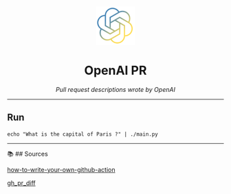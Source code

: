 <br />
<p align="center">
  <a href="">
    <img src=".logo.png" alt="Logo" width="90" height="90">
  </a>

  <h1 align="center">OpenAI PR</h1>

  <p align="center"><i>Pull request descriptions wrote by OpenAI</i>
  </p>
</p>

---

## Run

```shell
echo "What is the capital of Paris ?" | ./main.py
```

---

📚 ## Sources

[how-to-write-your-own-github-action](https://towardsdatascience.com/how-to-write-your-own-github-action-59cc4746a57a)

[gh_pr_diff](https://cli.github.com/manual/gh_pr_diff)

